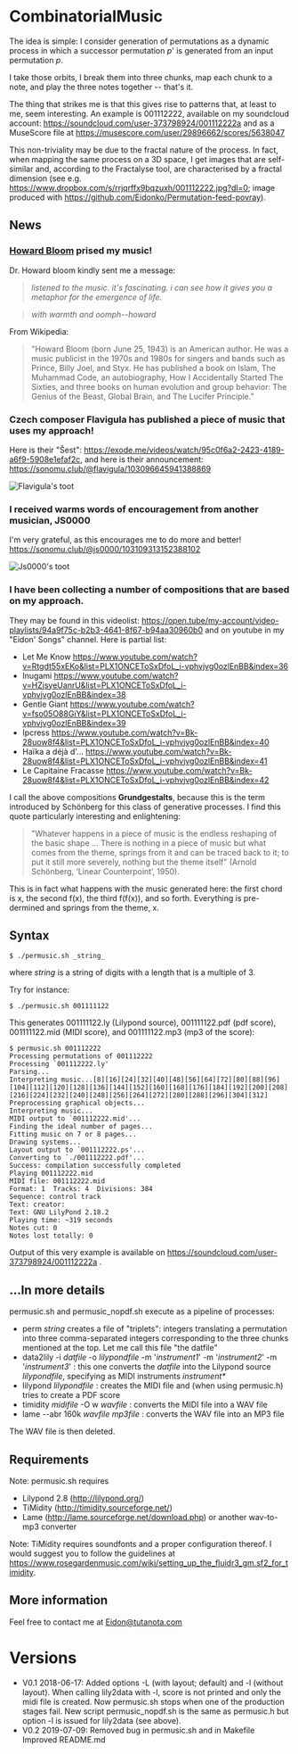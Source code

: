 # CombinatorialMusic
The idea is simple: I consider generation of permutations as a dynamic process in which a successor permutation _p_' is generated from an input permutation _p_.

I take those orbits, I break them into three chunks, map each chunk to a note, and play the three notes together -- that's it.

The thing that strikes me is that this gives rise to patterns that, at least to me, seem interesting. An example is 001112222, available on my soundcloud account: https://soundcloud.com/user-373798924/001112222a and as a MuseScore file at https://musescore.com/user/29896662/scores/5638047

This non-triviality may be due to the fractal nature of the process. In fact, when mapping the same process on a 3D space, I get images that are self-similar and, according to the Fractalyse tool, are characterised by a fractal dimension (see e.g. https://www.dropbox.com/s/rrjqrffx9bqzuxh/001112222.jpg?dl=0; image produced with https://github.com/Eidonko/Permutation-feed-povray).

## News

### [Howard Bloom](https://en.wikipedia.org/wiki/Howard_Bloom) prised my music!
Dr. Howard bloom kindly sent me a message:

> *listened to the music. it's fascinating.  i can see how it gives you a metaphor for the emergence of life.*

> *with warmth and oomph--howard*

From Wikipedia:
> "Howard Bloom (born June 25, 1943) is an American author. He was a music publicist in the 1970s and 1980s for singers and bands such as Prince, Billy Joel, and Styx. He has published a book on Islam, The Muhammad Code, an autobiography, How I Accidentally Started The Sixties, and three books on human evolution and group behavior: The Genius of the Beast, Global Brain, and The Lucifer Principle."


### Czech composer Flavigula has published a piece of music that uses my approach!
Here is their "Šest": https://exode.me/videos/watch/95c0f6a2-2423-4189-a6f9-5908e1efaf2c, and here is their announcement: https://sonomu.club/@flavigula/103096645941388869

![Flavigula's toot](https://github.com/Eidonko/CombinatorialMusic/blob/master/music-20191108.png)

### I received warms words of encouragement from another musician, JS0000
I'm very grateful, as this encourages me to do more and better! https://sonomu.club/@js0000/103109313152388102

![Js0000's toot](https://github.com/Eidonko/CombinatorialMusic/blob/master/music-20191110.png)


### I have been collecting a number of compositions that are based on my approach. 
They may be found in this videolist: https://open.tube/my-account/video-playlists/94a9f75c-b2b3-4641-8f67-b94aa30960b0 and on youtube in my "Eidon' Songs" channel. Here is partial list:

- Let Me Know https://www.youtube.com/watch?v=Rtgdt55xEKo&list=PLX1ONCEToSxDfoL_i-vphvjvg0ozlEnBB&index=36
- Inugami https://www.youtube.com/watch?v=HZjsyeUanrU&list=PLX1ONCEToSxDfoL_i-vphvjvg0ozlEnBB&index=38
- Gentle Giant https://www.youtube.com/watch?v=fso05O88GiY&list=PLX1ONCEToSxDfoL_i-vphvjvg0ozlEnBB&index=39
- Ipcress https://www.youtube.com/watch?v=Bk-28uow8f4&list=PLX1ONCEToSxDfoL_i-vphvjvg0ozlEnBB&index=40
- Haïka a déjà d'... https://www.youtube.com/watch?v=Bk-28uow8f4&list=PLX1ONCEToSxDfoL_i-vphvjvg0ozlEnBB&index=41
- Le Capitaine Fracasse https://www.youtube.com/watch?v=Bk-28uow8f4&list=PLX1ONCEToSxDfoL_i-vphvjvg0ozlEnBB&index=42

I call the above compositions **Grundgestalts**, because this is the term introduced by Schönberg for this class of generative processes. I find this quote particularly interesting and enlightening:

> "Whatever happens in a piece of music is the endless reshaping of the basic shape ...
> There is nothing in a piece of music but what
> comes from the theme,
> springs from it and
> can be traced back to it;
> to put it still more severely, nothing but the theme itself"
>          (Arnold Schönberg, ‘Linear Counterpoint’, 1950).

This is in fact what happens with the music generated here: the first chord is x, the second f(x), the third f(f(x)), and so forth. Everything is pre-dermined and springs from the theme, x.


## Syntax

    $ ./permusic.sh _string_

where _string_ is a string of digits with a length that is a multiple of 3.

Try for instance:

    $ ./permusic.sh 001111122

This generates 001111122.ly (Lilypond source), 001111122.pdf (pdf score), 001111122.mid (MIDI score), and 001111122.mp3 (mp3 of the score):

    $ permusic.sh 001112222
    Processing permutations of 001112222
    Processing `001112222.ly'
    Parsing...
    Interpreting music...[8][16][24][32][40][48][56][64][72][80][88][96][104][112][120][128][136][144][152][160][168][176][184][192][200][208][216][224][232][240][248][256][264][272][280][288][296][304][312]
    Preprocessing graphical objects...
    Interpreting music...
    MIDI output to `001112222.mid'...
    Finding the ideal number of pages...
    Fitting music on 7 or 8 pages...
    Drawing systems...
    Layout output to `001112222.ps'...
    Converting to `./001112222.pdf'...
    Success: compilation successfully completed
    Playing 001112222.mid
    MIDI file: 001112222.mid
    Format: 1  Tracks: 4  Divisions: 384
    Sequence: control track
    Text: creator:
    Text: GNU LilyPond 2.18.2
    Playing time: ~319 seconds
    Notes cut: 0
    Notes lost totally: 0

Output of this very example is available on https://soundcloud.com/user-373798924/001112222a .

## ...In more details
permusic.sh and permusic_nopdf.sh execute as a pipeline of processes:

- perm _string_ creates a file of "triplets": integers translating a permutation into three comma-separated integers corresponding to the three chunks mentioned at the top. Let me call this file "the datfile"
- data2lily -i _datfile_ -o _lilypondfile_ -m '_instrument1_' -m '_instrument2_' -m '_instrument3_' : this one converts the _datfile_ into the Lilypond source _lilypondfile_, specifying as MIDI instruments _instrument*_
- lilypond _lilypondfile_ : creates the MIDI file and (when using permusic.h) tries to create a PDF score
- timidity _midifile_ -O w _wavfile_ : converts the MIDI file into a WAV file
- lame --abr 160k _wavfile_ _mp3file_ : converts the WAV file into an MP3 file

The WAV file is then deleted.

## Requirements
Note: permusic.sh requires

- Lilypond 2.8 (http://lilypond.org/)
- TiMidity (http://timidity.sourceforge.net/)
- Lame (http://lame.sourceforge.net/download.php) or another wav-to-mp3 converter

Note: TiMidity requires soundfonts and a proper configuration thereof. I would suggest you to follow the guidelines at https://www.rosegardenmusic.com/wiki/setting_up_the_fluidr3_gm.sf2_for_timidity.

## More information
Feel free to contact me at Eidon@tutanota.com

# Versions
- V0.1 2018-06-17:
    Added options -L (with layout; default) and -l (without layout). When calling lily2data with -l, score is not printed and only the midi file is created.
    Now permusic.sh stops when one of the production stages fail.
    New script permusic_nopdf.sh is the same as permusic.h but option -l is issued for lily2data (see above).
- V0.2 2019-07-09:
    Removed bug in permusic.sh and in Makefile
    Improved README.md
